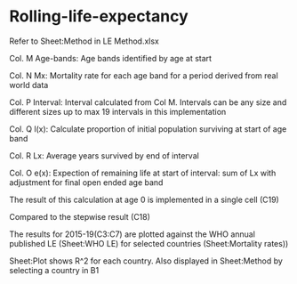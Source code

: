 # Rolling-life-expectancy

Refer to Sheet:Method in LE Method.xlsx			
			
Col. M 	Age-bands: Age bands identified by age at start

Col. N	Mx: Mortality rate for each age band for a period derived from real world data

Col. P	Interval: Interval calculated from Col M. Intervals can be any size and different sizes up to max 19 intervals in this implementation

Col. Q	l(x): Calculate proportion of initial population surviving at start of age band

Col. R	Lx: Average years survived by end of interval

Col. O	e(x): Expection of remaining life at start of interval: sum of Lx with adjustment for final open ended age band

			
The result of this calculation at age 0 is implemented in a single cell (C19)	

Compared to the stepwise result (C18)	

The results for 2015-19(C3:C7) are plotted against the WHO annual published LE (Sheet:WHO LE) for selected countries (Sheet:Mortality rates)) 	

Sheet:Plot shows R^2 for each country. Also displayed in Sheet:Method by selecting a country in B1			
